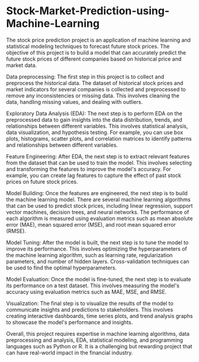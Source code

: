 # Stock-Market-Prediction-using-Machine-Learning
The stock price prediction project is an application of machine learning and statistical modeling techniques to forecast future stock prices. The objective of this project is to build a model that can accurately predict the future stock prices of different companies based on historical price and market data.

Data preprocessing: The first step in this project is to collect and preprocess the historical data. The dataset of historical stock prices and market indicators for several companies is collected and preprocessed to remove any inconsistencies or missing data. This involves cleaning the data, handling missing values, and dealing with outliers.

Exploratory Data Analysis (EDA): The next step is to perform EDA on the preprocessed data to gain insights into the data distribution, trends, and relationships between different variables. This involves statistical analysis, data visualization, and hypothesis testing. For example, you can use box plots, histograms, scatter plots, and correlation matrices to identify patterns and relationships between different variables.

Feature Engineering: After EDA, the next step is to extract relevant features from the dataset that can be used to train the model. This involves selecting and transforming the features to improve the model's accuracy. For example, you can create lag features to capture the effect of past stock prices on future stock prices.

Model Building: Once the features are engineered, the next step is to build the machine learning model. There are several machine learning algorithms that can be used to predict stock prices, including linear regression, support vector machines, decision trees, and neural networks. The performance of each algorithm is measured using evaluation metrics such as mean absolute error (MAE), mean squared error (MSE), and root mean squared error (RMSE).

Model Tuning: After the model is built, the next step is to tune the model to improve its performance. This involves optimizing the hyperparameters of the machine learning algorithm, such as learning rate, regularization parameters, and number of hidden layers. Cross-validation techniques can be used to find the optimal hyperparameters.

Model Evaluation: Once the model is fine-tuned, the next step is to evaluate its performance on a test dataset. This involves measuring the model's accuracy using evaluation metrics such as MAE, MSE, and RMSE.

Visualization: The final step is to visualize the results of the model to communicate insights and predictions to stakeholders. This involves creating interactive dashboards, time series plots, and trend analysis graphs to showcase the model's performance and insights.

Overall, this project requires expertise in machine learning algorithms, data preprocessing and analysis, EDA, statistical modeling, and programming languages such as Python or R. It is a challenging but rewarding project that can have real-world impact in the financial industry.
